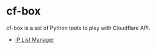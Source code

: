 # cf-box
cf-box is a set of Python tools to play with Cloudflare API. 

- [IP List Manager](https://github.com/fabriziosalmi/cf-box/blob/main/ip_list_manager.md)
